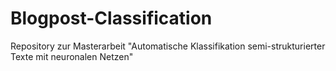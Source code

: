 # Blogpost-Classification
Repository zur Masterarbeit "Automatische Klassifikation semi-strukturierter Texte mit neuronalen Netzen"
